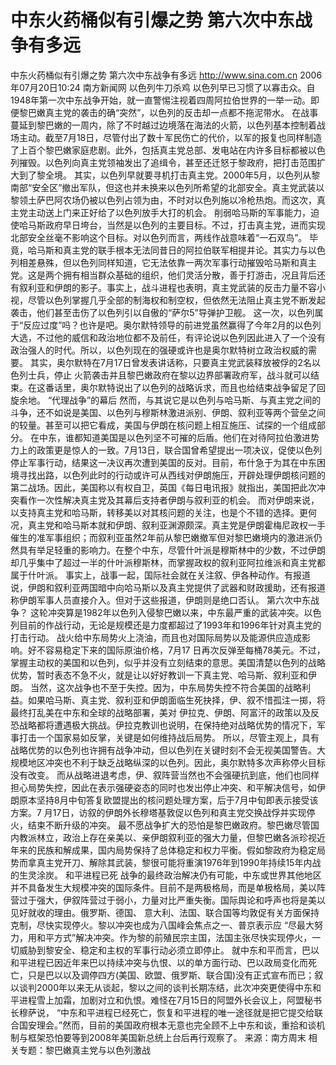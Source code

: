 # 中东火药桶似有引爆之势 第六次中东战争有多远

中东火药桶似有引爆之势 第六次中东战争有多远
http://www.sina.com.cn 2006年07月20日10:24 南方新闻网
以色列牛刀杀鸡
以色列早已习惯了以寡击众。自1948年第一次中东战争开始，就一直警惕注视着四周阿拉伯世界的一举一动。即便黎巴嫩真主党的袭击的确“突然”，以色列的反击却一点都不拖泥带水。
在战事蔓延到黎巴嫩的一周内，除了不时越过边境落在海法的火箭，以色列基本控制着战场主动。截至7月18日，尽管付出了数十军民伤亡的代价，以军的报复也同样制造了上百个黎巴嫩家庭悲剧。此外，包括真主党总部、发电站在内许多目标都被以色列摧毁。以色列向真主党领袖发出了追缉令，甚至还迁怒于黎政府，把打击范围扩大到了黎全境。
其实，以色列早就要寻机打击真主党。2000年5月，以色列从黎南部“安全区”撤出军队，但这也并未换来以色列所希望的北部安全。真主党武装以黎领土萨巴阿农场仍被以色列占领为由，不时对以色列施以冷枪热炮。而这次，真主党主动送上门来正好给了以色列放手大打的机会。
削弱哈马斯的军事能力，迫使哈马斯政府早日垮台，当然是以色列的主要目标。不过，打击真主党，进而实现北部安全丝毫不影响这个目标。对以色列而言，两线作战意味着“一石双鸟”。
毕竟，哈马斯和真主党的联手根本无法同昔日的阿拉伯联军相提并论。其实力与以色列相差悬殊，但以色列同样知道，它无法依靠一两次军事行动摧毁哈马斯和真主党。这是两个拥有相当群众基础的组织，他们灵活分散，善于打游击，况且背后还有叙利亚和伊朗的影子。事实上，战斗进程也表明，真主党武装的反击力量不容小视，尽管以色列掌握几乎全部的制海权和制空权，但依然无法阻止真主党不断发起袭击，他们甚至击伤了以色列引以自傲的“萨尔5”导弹护卫舰。
这一次，以色列属于“反应过度”吗？也许是吧。奥尔默特领导的前进党虽然赢得了今年2月的以色列大选，不过他的威信和政治地位都不及前任，有评论说以色列因此进入了一个没有政治强人的时代。所以，以色列现在的强硬或许也是奥尔默特树立政治权威的需要。
其实，奥尔默特在7月17日曾发表讲话称，只要真主党武装释放被俘的2名以色列士兵，停止
火箭袭击并且黎巴嫩政府在黎以边界部署政府军，战斗就可以结束。在这番话里，奥尔默特说出了以色列的战略诉求，而且也给结束战争留足了回旋余地。
“代理战争”的幕后
然而，与其说它是以色列与哈马斯、与真主党之间的斗争，还不如说是美国、以色列与穆斯林激进派别、伊朗、叙利亚等两个营垒之间的较量。甚至可以把它看成，美国与伊朗在核问题上相互施压、试探的一个组成部分。
在中东，谁都知道美国是以色列坚不可摧的后盾。他们在对待阿拉伯激进势力上的政策更是惊人的一致。7月13日，联合国曾希望提出一项决议，促使以色列停止军事行动，结果这一决议再次遭到美国的反对。目前，布什急于为其在中东困境寻找出路，以色列此时的行动或许可从西线对伊朗施压，开辟处理伊朗核问题的第二战场。因此，美国称以有权自卫，英国《每日电讯报》就指出，美国把此次冲突看作一次性解决真主党及其幕后支持者伊朗与叙利亚的机会。
而对伊朗来说，以支持真主党和哈马斯，转移美以对其核问题的关注，也是个不错的选择。更何况，真主党和哈马斯本就和伊朗、叙利亚渊源颇深。真主党是伊朗霍梅尼政权一手催生的准军事组织；而叙利亚虽然2年前从黎巴嫩撤军但对黎巴嫩境内的激进派仍然具有举足轻重的影响力。在整个中东，尽管什叶派是穆斯林中的少数，不过伊朗却几乎集中了超过一半的什叶派穆斯林，而掌握政权的叙利亚阿拉维派和真主党都属于什叶派。
事实上，战事一起，国际社会就在关注叙、伊各种动作。有报道说，伊朗和叙利亚两国暗中向哈马斯以及真主党提供了武器和财政援助，还有报道称伊朗军事人员直接介入。但对于这些报道，伊朗则是绝口否认。
第六次中东战争？
这轮冲突算是1982年以色列入侵黎巴嫩以来，中东最严重的武装冲突。以色列目前的作战行动，无论是规模还是力度都超过了1993年和1996年针对真主党的打击行动。
战火给中东局势火上浇油，而且也对国际局势以及能源供应造成影响。好不容易稳定下来的国际原油价格，7月17 日再次反弹至每桶78美元。不过，掌握主动权的美国和以色列，似乎并没有立刻结束的意思。美国清楚以色列的战略优势，暂时表态不急不火，就是让以好好教训一下真主党、哈马斯、叙利亚和伊朗。
当然，这次战争也不至于失控。因为，中东局势失控不符合美国的战略利益。如果哈马斯、真主党、叙利亚和伊朗面临生死抉择，伊、叙不惜孤注一掷，将最终打乱美在中东和全球的战略部署，美对
伊拉克、伊朗、阿富汗的政策以及反恐战略都将遭遇极大挑战。伊拉克教训也说明，在保持绝对战略优势的情况下，军事打击一个国家易如反掌，关键是如何维持战后局势。
所以，尽管主观上，具有战略优势的以色列也许拥有战争冲动，但以色列在关键时刻不会无视美国警告。大规模地区冲突也不利于缺乏战略纵深的以色列。因此，奥尔默特多次声称停火目标没有改变。
而从战略进退考虑，伊、叙阵营当然也不会强硬抗到底，他们也同样担心局势失控，因此在表示强硬姿态的同时也发出停止冲突、和平解决信号，如伊朗原本坚持8月中旬答复欧盟提出的核问题处理方案，后于7月中旬即表示接受该方案。7 月17日，访叙的伊朗外长穆塔基敦促以色列和真主党交换战俘并实现停火，结束不断升级的冲突。
最不愿战争扩大的恐怕是黎巴嫩政府。黎巴嫩尽管国内教派林立，政治上存在亲美以、亲伊朗叙利亚的强大力量，但黎巴嫩各派珍视近年来的民族和解成果，国内局势保持了总体稳定和权力平衡。假如黎政府为稳定局势而拿真主党开刀、解除其武装，黎很可能将重演1976年到1990年持续15年内战的生灵涂炭。
和平进程已死
战争的最终政治解决仍有可能，中东或世界其他地区并不具备发生大规模冲突的国际条件。目前不是两极格局，而是单极格局，美以阵营过于强大，伊叙阵营过于弱小，力量对比严重失衡。国际舆论和呼声也将是美以见好就收的理由。俄罗斯、德国、
意大利、法国、联合国等均敦促有关方面保持克制，尽快实现停火。黎以冲突也成为八国峰会焦点之一、普京表示应 “尽最大努力，用和平方式”解决冲突。作为黎的前殖民宗主国，法国主张尽快实现停火，一切威胁到黎安全、稳定和主权的军事行动必须立即停止。
就中东和平而言，巴以和平进程已因近年来巴以持续冲突与仇恨、以的单方面行动、巴以政局变化而死亡，只是巴以以及调停四方(美国、欧盟、俄罗斯、联合国)没有正式宣布而已；叙以谈判2000年以来无从谈起，黎以之间的谈判长期冻结，此次冲突更使得中东和平进程雪上加霜，加剧对立和仇恨。难怪在7月15日的阿盟外长会议上，阿盟秘书长穆萨说， “中东和平进程已经死亡，恢复和平进程的唯一途径就是把它提交给联合国安理会。”然而，目前的美国政府根本无意也完全顾不上中东和谈，重拾和谈机制与框架恐怕要等到2008年美国新总统上台后再行观察了。 来源：南方周末
相关专题：黎巴嫩真主党与以色列激战 

